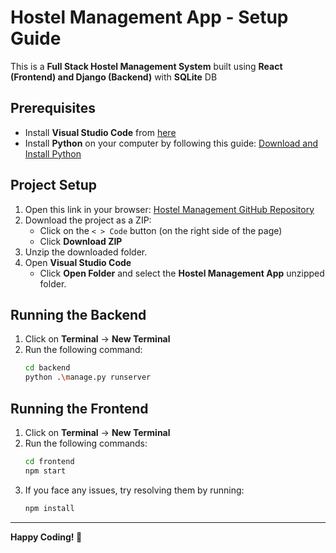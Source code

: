 # Hostel Management App - Setup Guide

This is a **Full Stack Hostel Management System** built using **React (Frontend) and Django (Backend)** with **SQLite** DB

## Prerequisites

- Install **Visual Studio Code** from [here](https://code.visualstudio.com/download)
- Install **Python** on your computer by following this guide: [Download and Install Python](https://www.geeksforgeeks.org/download-and-install-python-3-latest-version/)

## Project Setup

1. Open this link in your browser: [Hostel Management GitHub Repository](https://github.com/Reshmitj/Hostel_Management.git)
2. Download the project as a ZIP:
   - Click on the `< > Code` button (on the right side of the page)
   - Click **Download ZIP**
3. Unzip the downloaded folder.
4. Open **Visual Studio Code**
   - Click **Open Folder** and select the **Hostel Management App** unzipped folder.

## Running the Backend

1. Click on **Terminal** → **New Terminal**
2. Run the following command:
   ```sh
   cd backend
   python .\manage.py runserver
   ```

## Running the Frontend

1. Click on **Terminal** → **New Terminal**
2. Run the following commands:
   ```sh
   cd frontend
   npm start
   ```
3. If you face any issues, try resolving them by running:
   ```sh
   npm install
   ```

---
**Happy Coding! 🚀**
